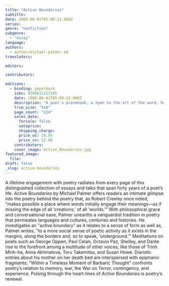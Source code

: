 ```yaml
---
title: "Active Boundaries"
subtitle:
date: 2008-08-01T05:00:22.000Z
series:
genre: "nonfiction"
subgenre:
  - "essay"
language:
authors:
  - author/michael-palmer.md
translators:

editors:

contributors:

editions:
  - binding: paperback
    isbn: 9780811217545
    date: 2008-08-01T05:00:22.000Z
    description: "A poet's prosebook, a hymn to the art of the word, here is Palmer's first collection of essays and talks "
    trim_size: "5x8"
    page_count: "224"
    sales_data:
      forsale: false
      saleprice:
      shipping_charge:
      price_us: 19.95
      price_cn: 22.00
    contributors:
    cover_image: Active_Boundaries.jpg
featured_image:
  file:
draft: false
_slug: active-boundaries
---
```


A lifetime engagement with poetry radiates from every page of this distinguished collection of essays and talks that span forty years of a poet’s life. _Active Boundaries_ by Michael Palmer offers readers an intimate glimpse into the poetry behind the poetry that, as Robert Creeley once noted, "makes possible a place where words initially engage their meanings—as if missing the edge of all ’creations,’ of all ’worlds.’" With philosophical grace and conversational ease, Palmer unearths a vanguardist tradition in poetry that permeates languages and cultures, centuries and histories. He investigates an "active boundary" as it relates to a sense of form as well as, Palmer writes, "to a more social sense of poetic activity as it exists in the margins, along the borders and, so to speak, ’underground.’" Meditations on poets such as George Oppen, Paul Celan, Octavio Paz, Shelley, and Dante rise to the forefront among a multitude of other voices, like those of Trinh Minh-ha, Anna Akhmatova, Toru Takemitsu, and Susan Howe. Diaristic entries about his mother on her death bed are interspersed with epiphanic fragments; "Within a Timeless Moment of Barbaric Thought" confronts poetry’s relation to memory, war, the War on Terror, contingency, and experience. Pulsing through the heart-lines of _Active Boundaries_ is poetry’s renewal.

